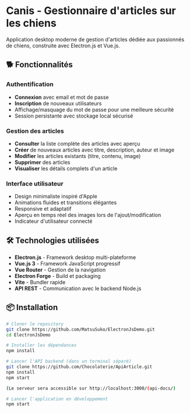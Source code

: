 # Canis - Gestionnaire d'articles sur les chiens

Application desktop moderne de gestion d'articles dédiée aux passionnés de chiens, construite avec Electron.js et Vue.js.

## 🐕 Fonctionnalités

### Authentification
- **Connexion** avec email et mot de passe
- **Inscription** de nouveaux utilisateurs
- Affichage/masquage du mot de passe pour une meilleure sécurité
- Session persistante avec stockage local sécurisé

### Gestion des articles
- **Consulter** la liste complète des articles avec aperçu
- **Créer** de nouveaux articles avec titre, description, auteur et image
- **Modifier** les articles existants (titre, contenu, image)
- **Supprimer** des articles
- **Visualiser** les détails complets d'un article

### Interface utilisateur
- Design minimaliste inspiré d'Apple
- Animations fluides et transitions élégantes
- Responsive et adaptatif
- Aperçu en temps réel des images lors de l'ajout/modification
- Indicateur d'utilisateur connecté

## 🛠️ Technologies utilisées

- **Electron.js** - Framework desktop multi-plateforme
- **Vue.js 3** - Framework JavaScript progressif
- **Vue Router** - Gestion de la navigation
- **Electron Forge** - Build et packaging
- **Vite** - Bundler rapide
- **API REST** - Communication avec le backend Node.js

## 📦 Installation
```bash
# Cloner le repository
git clone https://github.com/MatsuSuko/ElectronJsDemo.git
cd ElectronJsDemo

# Installer les dépendances
npm install

# Lancer l'API backend (dans un terminal séparé)
git clone https://github.com/Chocolaterie/ApiArticle.git
npm install
npm start

(Le serveur sera accessible sur http://localhost:3000/(api-docs/)

# Lancer l'application en développement
npm start